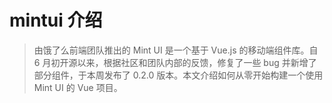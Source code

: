 # mintui  介绍
>  由饿了么前端团队推出的 Mint UI 是一个基于 Vue.js 的移动端组件库。自 6 月初开源以来，根据社区和团队内部的反馈，修复了一些 bug 并新增了部分组件，于本周发布了 0.2.0 版本。本文介绍如何从零开始构建一个使用 Mint UI 的 Vue 项目。
